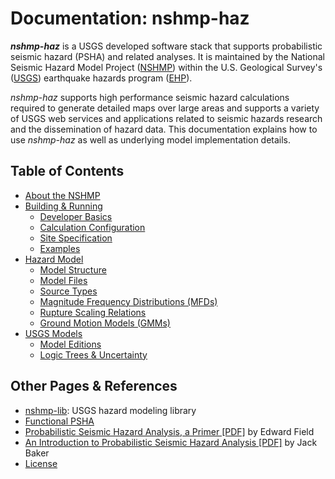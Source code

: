 # Documentation: nshmp-haz

***nshmp-haz*** is a USGS developed software stack that supports probabilistic seismic hazard
(PSHA) and related analyses. It is maintained by the National Seismic Hazard Model Project
([NSHMP](https://earthquake.usgs.gov/hazards/)) within the U.S. Geological Survey's
([USGS](https://www.usgs.gov)) earthquake hazards program ([EHP](http://earthquake.usgs.gov)).

*nshmp-haz* supports high performance seismic hazard calculations required to generate detailed
maps over large areas and supports a variety of USGS web services and applications related to
seismic hazards research and the dissemination of hazard data. This documentation explains how
to use *nshmp-haz* as well as underlying model implementation details.

## Table of Contents

* [About the NSHMP](docs/pages/about-the-nshmp)
* [Building & Running](pages/building-&-running)
  * [Developer Basics](pages/developer-basics)
  * [Calculation Configuration](pages/calculation-configuration)
  * [Site Specification](pages/site-specification)
  * [Examples](/ghsc/nshmp/nshmp-haz/-/tree/master/etc/examples)
* [Hazard Model](pages/hazard-model)
  * [Model Structure](pages/model-structure)
  * [Model Files](pages/model-files)
  * [Source Types](pages/source-types)
  * [Magnitude Frequency Distributions (MFDs)](pages/magnitude-frequency-distributions)
  * [Rupture Scaling Relations](pages/rupture-scaling-relations)
  * [Ground Motion Models (GMMs)](pages/ground-motion-models)
* [USGS Models](pages/usgs-models)
  * [Model Editions](pages/model-editions)
  * [Logic Trees & Uncertainty](pages/logic-trees-&-uncertainty)

## Other Pages & References

* [nshmp-lib](/ghsc/nshmp/nshmp-lib): USGS hazard modeling library
* [Functional PSHA](pages/functional-psha)
* [Probabilistic Seismic Hazard Analysis, a Primer
  [PDF]](http://www.opensha.org/sites/opensha.org/files/PSHA_Primer_v2_0.pdf)
  by Edward Field  
* [An Introduction to Probabilistic Seismic Hazard Analysis
  [PDF]](http://web.stanford.edu/~bakerjw/Publications/Baker_(2015)_Intro_to_PSHA.pdf)
  by Jack Baker  
* [License](../LICENSE.md)
